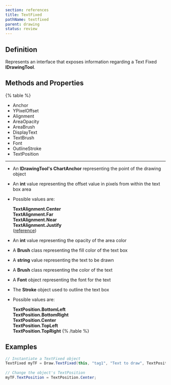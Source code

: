 ```yaml
---
section: references
title: TextFixed
pathName: textfixed
parent: drawing
status: review
---
```


## Definition

Represents an interface that exposes information regarding a Text Fixed **IDrawingTool**.

## Methods and Properties

{% table %}

* Anchor
* YPixelOffset
* Alignment
* AreaOpacity
* AreaBrush
* DisplayText
* TextBrush
* Font
* OutlineStroke
* TextPosition

---

* An **IDrawingTool's ChartAnchor** representing the point of the drawing object
* An **int** value representing the offset value in pixels from within the text box area
* Possible values are:
  
  **TextAlignment.Center**  
  **TextAlignment.Far**  
  **TextAlignment.Near**  
  **TextAlignment.Justify**  
  ([reference](https://msdn.microsoft.com/en-us/library/system.windows.textalignment%28v=vs.110%29.aspx))
* An **int** value representing the opacity of the area color
* A **Brush** class representing the fill color of the text box
* A **string** value representing the text to be drawn
* A **Brush** class representing the color of the text
* A **Font** object representing the font for the text
* The **Stroke** object used to outline the text box
* Possible values are:
  
  **TextPosition.BottomLeft**  
  **TextPosition.BottomRight**  
  **TextPosition.Center**  
  **TextPosition.TopLeft**  
  **TextPosition.TopRight**
{% /table %}

## Examples

```csharp
// Instantiate a TextFixed object
TextFixed myTF = Draw.TextFixed(this, "tag1", "Text to draw", TextPosition.TopRight);
 
// Change the object's TextPosition
myTF.TextPosition = TextPosition.Center;
```

